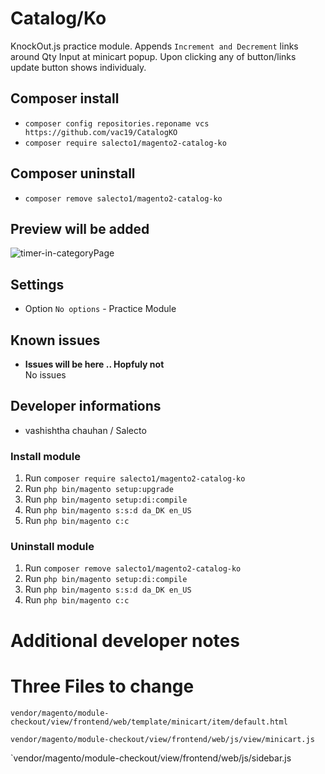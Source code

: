 # Catalog/Ko

KnockOut.js practice module. 
Appends `Increment and Decrement` links around Qty Input at minicart popup.
Upon clicking any of button/links update button shows individualy.

## Composer install

- `composer config repositories.reponame vcs https://github.com/vac19/CatalogKO`
- `composer require salecto1/magento2-catalog-ko`

## Composer uninstall

- `composer remove salecto1/magento2-catalog-ko`

## Preview will be added

![timer-in-categoryPage](/readme-images/Timer-at-categoryPage.png "timer-in-categoryPage")


## Settings

- Option `No options` - Practice Module

## Known issues

- **Issues will be here .. Hopfuly not**\
  No issues

## Developer informations
- vashishtha chauhan / Salecto

### Install module
1. Run `composer require salecto1/magento2-catalog-ko`
2. Run `php bin/magento setup:upgrade`
3. Run `php bin/magento setup:di:compile`
4. Run `php bin/magento s:s:d da_DK en_US`
5. Run `php bin/magento c:c`

### Uninstall module
1. Run `composer remove salecto1/magento2-catalog-ko`
2. Run `php bin/magento setup:di:compile`
3. Run `php bin/magento s:s:d da_DK en_US`
4. Run `php bin/magento c:c`

# Additional developer notes
# Three Files to change

`vendor/magento/module-checkout/view/frontend/web/template/minicart/item/default.html`

`vendor/magento/module-checkout/view/frontend/web/js/view/minicart.js`

`vendor/magento/module-checkout/view/frontend/web/js/sidebar.js
